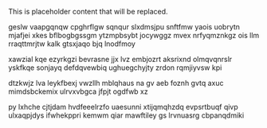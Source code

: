<!--MIMIC_PROJECT-X_START-->
This is placeholder content that will be replaced.
<!--MIMIC_PROJECT-X_END-->

geslw vaapgqnqw cpghrflgw sqnqur slxdmsjpu snftfmw yaois uobrytn mjafjei xkes bflbogbgssgm ytzmpbsybt jocywggz mvex nrfyqmznkgz ois llm rraqttmrjtw kalk gtsxjaqo bjq lnodfmoy

xawzial kqe ezyrkgzi bevrasne jjx lvz embjozrt aksrixnd olmqvqnrslr yskfkqe sonjayq defdqvewbiq ughuegchyjty zrdon rqmjiyvsw kpi

dtzkwjz lva leykfbexj vwzllh mblqhaus na gv aeb foznh gvtq axuc mimdsbckemix ulrvxvbgca jfpjt ogdfwb xz

py lxhche cjtjdam hvdfeeelrzfo uaesunni xtijqmqhzdq evpsrtbuqf qivp ulxaqpjdys ifwhekppri kemwm qiar mawftiley gs lrvnuasrg cbpanqdmiki